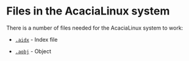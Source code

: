 # Files in the AcaciaLinux system

There is a number of files needed for the AcaciaLinux system to work:

- [`.aidx`](files/index.aidx.md) - Index file

- [`.aobj`](files/object.aobj.md) - Object
